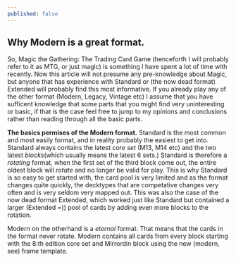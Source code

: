 ```yaml
---
published: false
---
```


## Why Modern is a great format.

So, Magic the Gathering: The Trading Card Game (henceforth I will probably refer to it as MTG, or just magic) is something I have spent a lot of time with recently. Now this article will not presume any pre-knowledge about Magic, but anyone that has experience with Standard or (the now dead format) Extended will probably find this most informative. If you already play any of the other format (Modern, Legacy, Vintage etc) I assume that you have sufficent knowledge that some parts that you might find very uninteresting or basic, if that is the case feel free to jump to my opinions and conclusions rather than reading through all the basic parts.

**The basics permises of the Modern format.**
Standard is the most common and most easily format, and in reality probably the easiest to get into. Standard always contains the latest _core set_ (M13, M14 etc) and the two latest _blocks_(which usually means the latest 6 sets.)
Standard is therefore a _rotating_ format, when the first set of the third block come out, the entire oldest block will _rotate_ and no longer be valid for play. This is why Standard is so easy to get started with, the card pool is very limited and as the format changes quite quickly, the decktypes that are competative changes very often and is very seldom very mapped out. This was also the case of the now dead format Extended, which worked just like Standard but contained a larger (Extended =)) pool of cards by adding even more blocks to the rotation.

Modern on the otherhand is a _eternal_ format. That means that the cards in the format never rotate. Modern contains all cards from every block starting with the 8:th edition core set and Mirrordin block using the new (modern, see) frame template.

